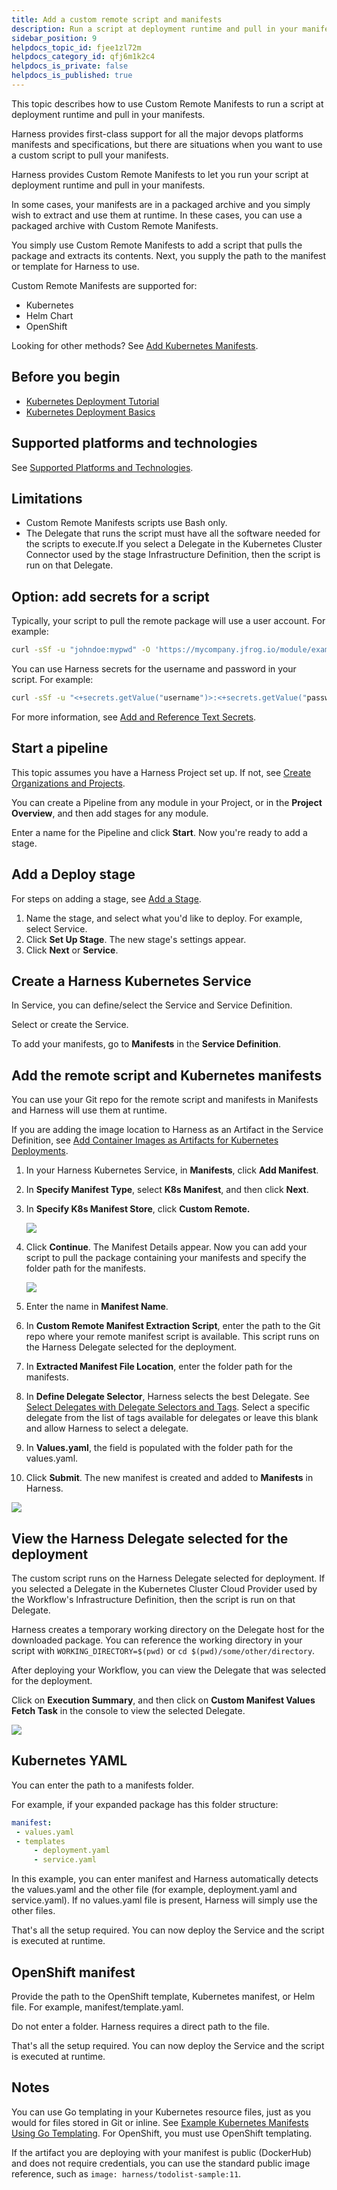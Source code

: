 ```yaml
---
title: Add a custom remote script and manifests
description: Run a script at deployment runtime and pull in your manifests.
sidebar_position: 9
helpdocs_topic_id: fjee1zl72m
helpdocs_category_id: qfj6m1k2c4
helpdocs_is_private: false
helpdocs_is_published: true
---
```


This topic describes how to use Custom Remote Manifests to run a script at deployment runtime and pull in your manifests.

Harness provides first-class support for all the major devops platforms manifests and specifications, but there are situations when you want to use a custom script to pull your manifests.

Harness provides Custom Remote Manifests to let you run your script at deployment runtime and pull in your manifests.

In some cases, your manifests are in a packaged archive and you simply wish to extract and use them at runtime. In these cases, you can use a packaged archive with Custom Remote Manifests.

You simply use Custom Remote Manifests to add a script that pulls the package and extracts its contents. Next, you supply the path to the manifest or template for Harness to use.

Custom Remote Manifests are supported for:

* Kubernetes
* Helm Chart
* OpenShift

Looking for other methods? See [Add Kubernetes Manifests](define-kubernetes-manifests.md).

## Before you begin

* [Kubernetes Deployment Tutorial](/docs/continuous-delivery/deploy-srv-diff-platforms/kubernetes/kubernetes-cd-quickstart.md)
* [Kubernetes Deployment Basics](../kubernetes-deployments-overview.md)

## Supported platforms and technologies

See [Supported Platforms and Technologies](/docs/getting-started/supported-platforms-and-technologies.md).

## Limitations

* Custom Remote Manifests scripts use Bash only.
* The Delegate that runs the script must have all the software needed for the scripts to execute.If you select a Delegate in the Kubernetes Cluster Connector used by the stage Infrastructure Definition, then the script is run on that Delegate.

## Option: add secrets for a script

Typically, your script to pull the remote package will use a user account. For example:


```bash
curl -sSf -u "johndoe:mypwd" -O 'https://mycompany.jfrog.io/module/example/manifest.zip'
```
You can use Harness secrets for the username and password in your script. For example:


```bash
curl -sSf -u "<+secrets.getValue("username")>:<+secrets.getValue("password")>" -O 'https://mycompany.jfrog.io/module/example/manifest.zip'
```
For more information, see [Add and Reference Text Secrets](/docs/platform/6_Security/2-add-use-text-secrets.md).


## Start a pipeline

This topic assumes you have a Harness Project set up. If not, see [Create Organizations and Projects](/docs/platform/organizations-and-projects/create-an-organization.md).

You can create a Pipeline from any module in your Project, or in the **Project Overview**, and then add stages for any module.

Enter a name for the Pipeline and click **Start**. Now you're ready to add a stage.

## Add a Deploy stage

For steps on adding a stage, see [Add a Stage](/docs/platform/8_Pipelines/add-a-stage.md).

1. Name the stage, and select what you'd like to deploy. For example, select Service.
2. Click **Set Up Stage**. The new stage's settings appear.
3. Click **Next** or **Service**.

## Create a Harness Kubernetes Service

In Service, you can define/select the Service and Service Definition.

Select or create the Service.

To add your manifests, go to **Manifests** in the **Service Definition**.

## Add the remote script and Kubernetes manifests

You can use your Git repo for the remote script and manifests in Manifests and Harness will use them at runtime.

If you are adding the image location to Harness as an Artifact in the Service Definition, see [Add Container Images as Artifacts for Kubernetes Deployments](add-artifacts-for-kubernetes-deployments.md).

1. In your Harness Kubernetes Service, in **Manifests**, click **Add Manifest**.
2. In **Specify Manifest Type**, select **K8s Manifest**, and then click **Next**.
3. In **Specify K8s Manifest Store**, click **Custom Remote.**
    
    ![](./static/add-a-custom-remote-script-and-manifests-38.png)

1. Click **Continue**. The Manifest Details appear. Now you can add your script to pull the package containing your manifests and specify the folder path for the manifests.
    
    ![](./static/add-a-custom-remote-script-and-manifests-39.png)

1. Enter the name in **Manifest Name**.
1. In **Custom Remote Manifest Extraction Script**, enter the path to the Git repo where your remote manifest script is available. This script runs on the Harness Delegate selected for the deployment.
2. In **Extracted Manifest File Location**, enter the folder path for the manifests.
3. In **Define Delegate Selector**, Harness selects the best Delegate. See [Select Delegates with Delegate Selectors and Tags](/docs/platform/2_Delegates/manage-delegates/select-delegates-with-selectors.md). Select a specific delegate from the list of tags available for delegates or leave this blank and allow Harness to select a delegate.
4. In **Values.yaml**, the field is populated with the folder path for the values.yaml.
5. Click **Submit**. The new manifest is created and added to **Manifests** in Harness.

![](./static/add-a-custom-remote-script-and-manifests-40.png)

## View the Harness Delegate selected for the deployment

The custom script runs on the Harness Delegate selected for deployment. If you selected a Delegate in the Kubernetes Cluster Cloud Provider used by the Workflow's Infrastructure Definition, then the script is run on that Delegate.

Harness creates a temporary working directory on the Delegate host for the downloaded package. You can reference the working directory in your script with `WORKING_DIRECTORY=$(pwd)` or `cd $(pwd)/some/other/directory`.

After deploying your Workflow, you can view the Delegate that was selected for the deployment.

Click on **Execution Summary**, and then click on **Custom Manifest Values Fetch Task** in the console to view the selected Delegate.

![](./static/add-a-custom-remote-script-and-manifests-41.png)

## Kubernetes YAML

You can enter the path to a manifests folder.

For example, if your expanded package has this folder structure:


```yaml
manifest:  
 - values.yaml  
 - templates  
     - deployment.yaml  
     - service.yaml
```
In this example, you can enter manifest and Harness automatically detects the values.yaml and the other file (for example, deployment.yaml and service.yaml). If no values.yaml file is present, Harness will simply use the other files.

That's all the setup required. You can now deploy the Service and the script is executed at runtime.

## OpenShift manifest

Provide the path to the OpenShift template, Kubernetes manifest, or Helm file. For example, manifest/template.yaml.

Do not enter a folder. Harness requires a direct path to the file.

That's all the setup required. You can now deploy the Service and the script is executed at runtime.

## Notes

You can use Go templating in your Kubernetes resource files, just as you would for files stored in Git or inline. See [Example Kubernetes Manifests Using Go Templating](/docs/continuous-delivery/deploy-srv-diff-platforms/kubernetes/cd-k8s-ref/example-kubernetes-manifests-using-go-templating.md). For OpenShift, you must use OpenShift templating.

If the artifact you are deploying with your manifest is public (DockerHub) and does not require credentials, you can use the standard public image reference, such as `image: harness/todolist-sample:11`.

